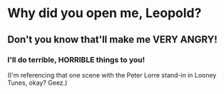 # Why did you open me, Leopold?
## Don't you know that'll make me VERY ANGRY!
### I'll do terrible, HORRIBLE things to you!

(I'm referencing that one scene with the Peter Lorre stand-in in Looney Tunes, okay? Geez.)